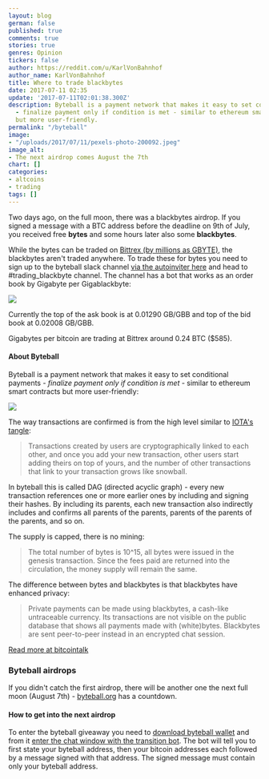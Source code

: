 ```yaml
---
layout: blog
german: false
published: true
comments: true
stories: true
genres: Opinion
tickers: false
author: https://reddit.com/u/KarlVonBahnhof
author_name: KarlVonBahnhof
title: Where to trade blackbytes
date: 2017-07-11 02:35
update: '2017-07-11T02:01:38.300Z'
description: Byteball is a payment network that makes it easy to set conditional payments
  - finalize payment only if condition is met - similar to ethereum smart contracts
  but more user-friendly.
permalink: "/byteball"
image:
- "/uploads/2017/07/11/pexels-photo-200092.jpeg"
image_alt:
- The next airdrop comes August the 7th
chart: []
categories:
- altcoins
- trading
tags: []
---
```

Two days ago, on the full moon, there was a blackbytes airdrop. If you signed a message with a BTC address before the deadline on 9th of July, you received free **bytes** and some hours later also some **blackbytes**.

While the bytes can be traded on [Bittrex (by millions as GBYTE)](https://bittrex.com/Market/Index?MarketName=BTC-GBYTE), the blackbytes aren't traded anywhere. To trade these for bytes you need to sign up to the byteball slack channel [via the autoinviter here](http://slack.byteball.org/) and head to #trading_blackbyte channel. The channel has a bot that works as an order book by Gigabyte per Gigablackbyte:

![](https://image.prntscr.com/image/D2NJV0HoTAqCiTrhnt38OQ.png)

Currently the top of the ask book is at 0.01290 GB/GBB and top of the bid book at 0.02008 GB/GBB. 

Gigabytes per bitcoin are trading at Bittrex around 0.24 BTC ($585). 

#### About Byteball

Byteball is a payment network that makes it easy to set conditional payments - *finalize payment only if condition is met* - similar to ethereum smart contracts but more user-friendly:

![](https://wiki.byteball.org/uploads/slackjore/bind-400.png)


The way transactions are confirmed is from the high level similar to [IOTA's tangle](https://www.altcointrading.net/iota):

> Transactions created by users are cryptographically linked to each other, and once you add your new transaction, other users start adding theirs on top of yours, and the number of other transactions that link to your transaction grows like snowball.

In byteball this is called DAG (directed acyclic graph) - every new transaction references one or more earlier ones by including and signing their hashes. By including its parents, each new transaction also indirectly includes and confirms all parents of the parents, parents of the parents of the parents, and so on.


The supply is capped, there is no mining:

> The total number of bytes is 10^15, all bytes were issued in the genesis transaction. Since the fees paid are returned into the circulation, the money supply will remain the same.

The difference between bytes and blackbytes is that blackbytes have enhanced privacy:

>  Private payments can be made using blackbytes, a cash-like untraceable currency. Its transactions are not visible on the public database that shows all payments made with (white)bytes. Blackbytes are sent peer-to-peer instead in an encrypted chat session.

[Read more at bitcointalk](https://bitcointalk.org/index.php?topic=1608859.0)

### Byteball airdrops

If you didn't catch the first airdrop, there will be another one the next full moon (August 7th) - [byteball.org](https://byteball.org) has a countdown.

#### How to get into the next airdrop

To enter the byteball giveaway you need to [download byteball wallet](https://byteball.org/#download) and from it [enter the chat window with the transition bot](byteball:A2WMb6JEIrMhxVk+I0gIIW1vmM3ToKoLkNF8TqUV5UvX@byteball.org/bb#0000). The bot will tell you to first state your byteball address, then your bitcoin addresses each followed by a message signed with that address. The signed message must contain only your byteball address.